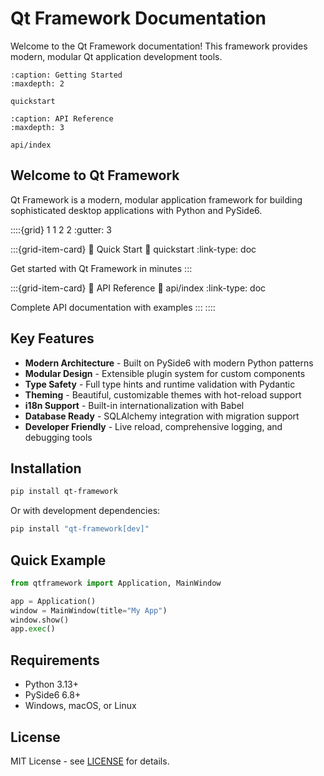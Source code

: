 # Qt Framework Documentation

Welcome to the Qt Framework documentation! This framework provides modern, modular Qt application development tools.

```{toctree}
:caption: Getting Started
:maxdepth: 2

quickstart
```

```{toctree}
:caption: API Reference
:maxdepth: 3

api/index
```

## Welcome to Qt Framework

Qt Framework is a modern, modular application framework for building sophisticated desktop applications with Python and PySide6.

::::{grid} 1 1 2 2
:gutter: 3

:::{grid-item-card} 🚀 Quick Start
:link: quickstart
:link-type: doc

Get started with Qt Framework in minutes
:::

:::{grid-item-card} 🔧 API Reference
:link: api/index
:link-type: doc

Complete API documentation with examples
:::
::::

## Key Features

- **Modern Architecture** - Built on PySide6 with modern Python patterns
- **Modular Design** - Extensible plugin system for custom components
- **Type Safety** - Full type hints and runtime validation with Pydantic
- **Theming** - Beautiful, customizable themes with hot-reload support
- **i18n Support** - Built-in internationalization with Babel
- **Database Ready** - SQLAlchemy integration with migration support
- **Developer Friendly** - Live reload, comprehensive logging, and debugging tools

## Installation

```bash
pip install qt-framework
```

Or with development dependencies:

```bash
pip install "qt-framework[dev]"
```

## Quick Example

```python
from qtframework import Application, MainWindow

app = Application()
window = MainWindow(title="My App")
window.show()
app.exec()
```

## Requirements

- Python 3.13+
- PySide6 6.8+
- Windows, macOS, or Linux

## License

MIT License - see [LICENSE](https://github.com/beelzer/qt-framework/blob/main/LICENSE) for details.
